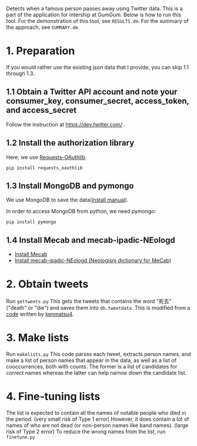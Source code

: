Detects when a famous person passes away using Twitter data. This is a part of the application for intership at GumGum.
Below is how to run this tool.
For the demonstration of this tool, see `RESULTS.dm`. For the summary of the approach, see `SUMMARY.dm`.


# 1. Preparation #
If you would rather use the existing json data that I provide, you can skip 1.1 through 1.3.

## 1.1 Obtain a Twitter API account and note your consumer_key, consumer_secret, access_token, and access_secret ##
Follow the instruction at
https://dev.twitter.com/ .
    
## 1.2 Install the authorization library ##
Here, we use [Requests-OAuthlib](https://requests-oauthlib.readthedocs.io/en/latest/).
    
```
pip install requests_oauthlib
```
## 1.3 Install MongoDB and pymongo ##
We use MongoDB to save the data([install manual](https://docs.mongodb.com/manual/tutorial/install-mongodb-on-os-x/)).

In order to access MongoDB from python, we need pymongo:
 ```
 pip install pymongo
 ```
 
## 1.4 Install Mecab and mecab-ipadic-NEologd ##
- [Install Mecab](http://taku910.github.io/mecab/)
- [Install mecab-ipadic-NEologd (Neologism dictionary for MeCab)](https://github.com/neologd/mecab-ipadic-neologd)


# 2.  Obtain tweets #
Run `gettweets.py`
This gets the tweets that contains the word "死去"("death" or "die") and saves them into `db.tweetdata`.
This is modified from a [code](http://qiita.com/kenmatsu4/items/23768cbe32fe381d54a2) written by [kenmatsu4](http://qiita.com/kenmatsu4/items/23768cbe32fe381d54a2).

# 3. Make lists #
Run `makelists.py`
This code parses each tweet, extracts person names, and make a list of person names that appear in the data, as well as a list of cooccurrences, both with counts. The former is a list of candidates for correct names whereas the latter can help narrow down the candidate list.


# 4. Fine-tuning lists #
The list is expected to contain all the names of notable people who died in the period. (very small risk of Type 1 error)
However, it does contain a lot of names of who are not dead (or non-person names like band names). (large risk of Type 2 error)
To reduce the wrong names from the list, run `finetune.py`




